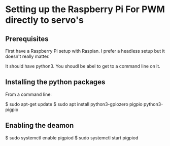 # Setting up the Raspberry Pi For PWM directly to servo's

## Prerequisites

First have a Raspberry Pi setup with Raspian. I prefer a headless setup but it doesn't really matter.

It should have python3. You shoudl be abel to get to a command line on it.

## Installing the python packages 

From a command line:

$ sudo apt-get update 
$ sudo apt install python3-gpiozero pigpio python3-pigpio

## Enabling the deamon

$ sudo systemctl enable pigpiod
$ sudo systemctl start pigpiod

